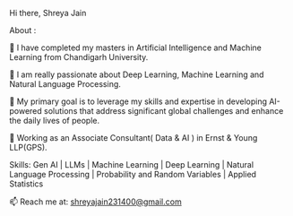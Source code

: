 Hi there, Shreya Jain

About :

🔭 I have completed my masters in Artificial Intelligence and Machine Learning from Chandigarh University.

🔭 I am really passionate about Deep Learning, Machine Learning and Natural Language Processing.

💬 My primary goal is to leverage my skills and expertise in developing AI-powered solutions that address significant global challenges and enhance the daily lives of people.

👯 Working as an Associate Consultant( Data & AI ) in Ernst & Young LLP(GPS).

Skills: Gen AI | LLMs | Machine Learning | Deep Learning | Natural Language Processing | Probability and Random Variables | Applied Statistics

📫 Reach me at: shreyajain231400@gmail.com
